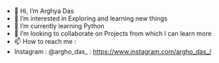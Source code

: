 - 👋 Hi, I’m Arghya Das
- 👀 I’m interested in Exploring and learning new things
- 🌱 I’m currently learning Python
- 💞️ I’m looking to collaborate on Projects from which I can learn more
- 📫 How to reach me : 
- Instagram : @argho_das_ : https://www.instagram.com/argho_das_/ 

<!---
Arghyahub/Arghyahub is a ✨ special ✨ repository because its `README.md` (this file) appears on your GitHub profile.
You can click the Preview link to take a look at your changes.
--->
